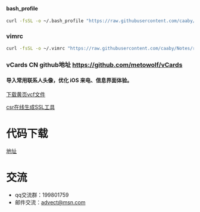 #### bash_profile
``` bash
curl -fsSL -o ~/.bash_profile "https://raw.githubusercontent.com/caaby/Notes/refs/heads/master/macos/.bash_profile"
```

### vimrc
``` bash
curl -fsSL -o ~/.vimrc "https://raw.githubusercontent.com/caaby/Notes/refs/heads/master/macos/.vimrc"
```
### vCards CN github地址 https://github.com/metowolf/vCards
#### 导入常用联系人头像，优化 iOS 来电、信息界面体验。
[下载黄页vcf文件](https://github.com/metowolf/vCards/releases/latest/download/archive.zip)

[csr在线生成SSL工具](https://myssl.com/csr_create.html)

# 代码下载
[地址](https://github.com/Caaby/Notes.git)

# 交流

* qq交流群：199801759
* 邮件交流：advect@msn.com
